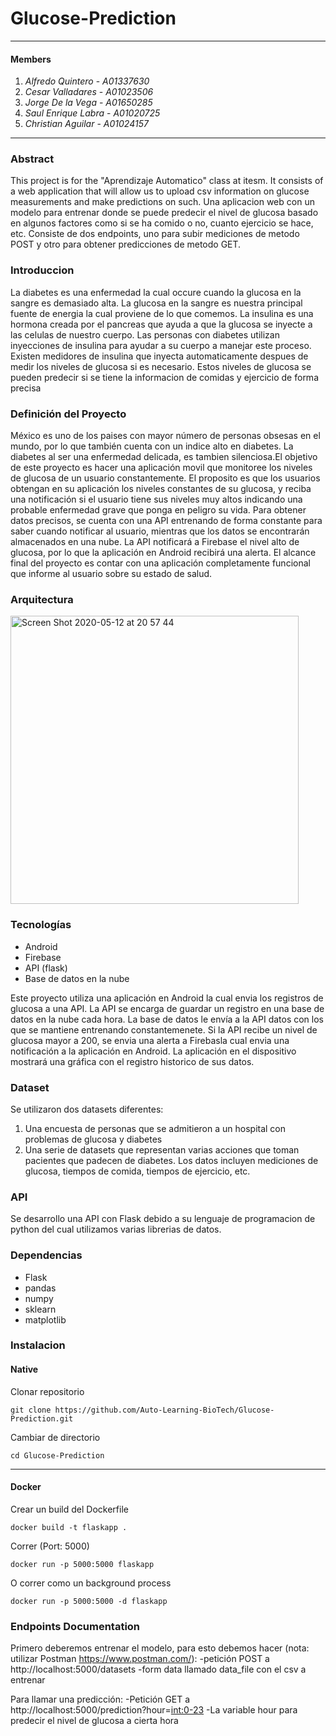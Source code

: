 # Glucose-Prediction
---
#### Members
1. *Alfredo Quintero* - *A01337630*
2. *Cesar Valladares* - *A01023506*
3. *Jorge De la Vega* - *A01650285*
4. *Saul Enrique Labra* - *A01020725*
5. *Christian Aguilar* - *A01024157*
---
### Abstract
This project is for the "Aprendizaje Automatico" class at itesm. It consists of a web application that will allow us to upload csv information on glucose measurements and make predictions on such.
Una aplicacion web con un modelo para entrenar donde se puede predecir el nivel de glucosa basado en algunos factores como si se ha comido o no, cuanto ejercicio se hace, etc. Consiste de dos endpoints, uno para subir mediciones de metodo POST y otro para obtener predicciones de metodo GET.

### Introduccion
La diabetes es una enfermedad la cual occure cuando la glucosa en la sangre es demasiado alta. La glucosa en la sangre es nuestra principal fuente de energia la cual proviene de lo que comemos. La insulina es una hormona creada por el pancreas que ayuda a que la glucosa se inyecte a las celulas de nuestro cuerpo. Las personas con diabetes utilizan inyecciones de insulina para ayudar a su cuerpo a manejar este proceso.
Existen medidores de insulina que inyecta automaticamente despues de medir los niveles de glucosa si es necesario. Estos niveles de glucosa se pueden predecir si se tiene la informacion de comidas y ejercicio de forma precisa

### Definición del Proyecto 
México es uno de los paises con mayor número de personas obsesas en el mundo, por lo que también cuenta con un indice alto en diabetes. La diabetes al ser una enfermedad delicada, es tambien silenciosa.El objetivo de este proyecto es hacer una aplicación movil que monitoree los niveles de glucosa de un usuario constantemente. El proposito es que los usuarios obtengan en su aplicación los niveles constantes de su glucosa, y reciba una notificación si el usuario tiene sus niveles muy altos indicando una probable enfermedad grave que ponga en peligro su vida. Para obtener datos precisos, se cuenta con una API entrenando de forma constante para saber cuando notificar al usuario, mientras que los datos se encontrarán almacenados en una nube. La API notificará a Firebase el nivel alto de glucosa, por lo que la aplicación en Android recibirá una alerta. El alcance final del proyecto es contar con una aplicación completamente funcional que informe al usuario sobre su estado de salud. 

### Arquitectura
<img width="461" alt="Screen Shot 2020-05-12 at 20 57 44" src="https://user-images.githubusercontent.com/27737295/81772227-effe6800-94aa-11ea-96e0-d7cef20b455b.png">

### Tecnologías
- Android
- Firebase
- API (flask)
- Base de datos en la nube

Este proyecto utiliza una aplicación en Android la cual envia los registros de glucosa a una API. La API se encarga de guardar un registro en una base de datos en la nube cada hora. La base de datos le envía a la API datos con los que se mantiene entrenando constantemenete. Si la API recibe un nivel de glucosa mayor a 200, se envia una alerta a Firebasla cual envia una notificación a la aplicación en Android. La aplicación en el dispositivo mostrará una gráfica con el registro historico de sus datos. 

### Dataset
Se utilizaron dos datasets diferentes:
1. Una encuesta de personas que se admitieron a un hospital con problemas de glucosa y diabetes
2. Una serie de datasets que representan varias acciones que toman pacientes que padecen de diabetes. Los datos incluyen mediciones de glucosa, tiempos de comida, tiempos de ejercicio, etc.

### API
Se desarrollo una API con Flask debido a su lenguaje de programacion de python del cual utilizamos varias librerias de datos.

### Dependencias
- Flask
- pandas
- numpy
- sklearn
- matplotlib

### Instalacion
#### Native
Clonar repositorio
```
git clone https://github.com/Auto-Learning-BioTech/Glucose-Prediction.git
```
Cambiar de directorio
```
cd Glucose-Prediction
```
---
#### Docker
Crear un build del Dockerfile
```
docker build -t flaskapp .
```
Correr (Port: 5000)
```
docker run -p 5000:5000 flaskapp
```
O correr como un background process
```
docker run -p 5000:5000 -d flaskapp
```

### Endpoints Documentation

Primero deberemos entrenar el modelo, para esto debemos hacer (nota: utilizar Postman https://www.postman.com/):
-petición POST a http://localhost:5000/datasets
-form data llamado data_file con el csv a entrenar

Para llamar una predicción:
-Petición GET a http://localhost:5000/prediction?hour=<int:0-23>
-La variable hour para predecir el nivel de glucosa a cierta hora

